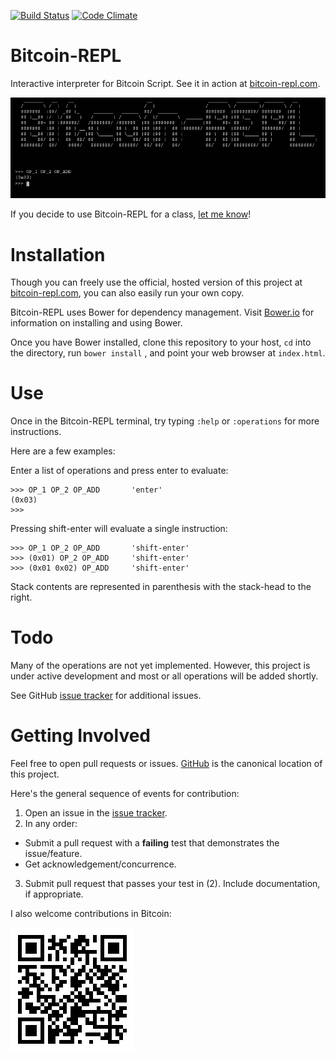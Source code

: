 [![Build Status](https://travis-ci.org/JASchilz/Bitcoin-REPL.svg?branch=master)](https://travis-ci.org/JASchilz/Bitcoin-REPL)
[![Code Climate](https://codeclimate.com/github/JASchilz/Bitcoin-REPL/badges/gpa.svg)](https://codeclimate.com/github/JASchilz/Bitcoin-REPL)

Bitcoin-REPL
===============

Interactive interpreter for Bitcoin Script. See it in action at [bitcoin-repl.com](https://bitcoin-repl.com/).

![donation-qr-code](assets/screenshot.png)

If you decide to use Bitcoin-REPL for a class, [let me know](<mailto:Joseph@Schilz.org>)!


Installation
============

Though you can freely use the official, hosted version of this project at [bitcoin-repl.com](https://bitcoin-repl.com/), you can also easily run your own copy.

Bitcoin-REPL uses Bower for dependency management. Visit [Bower.io](http://bower.io) for information on installing and using Bower.

Once you have Bower installed, clone this repository to your host, `cd` into the directory, run `bower install` , and point your web browser at `index.html`.


Use
===

Once in the Bitcoin-REPL terminal, try typing `:help` or `:operations` for more instructions.

Here are a few examples:

Enter a list of operations and press enter to evaluate:
```
>>> OP_1 OP_2 OP_ADD       'enter'
(0x03)
>>>
```

Pressing shift-enter will evaluate a single instruction:
```
>>> OP_1 OP_2 OP_ADD       'shift-enter'
>>> (0x01) OP_2 OP_ADD     'shift-enter'
>>> (0x01 0x02) OP_ADD     'shift-enter'
```

Stack contents are represented in parenthesis with the stack-head to the right.


Todo
====

Many of the operations are not yet implemented. However, this project is under active development and most or all operations will be added shortly.

See GitHub [issue tracker](https://github.com/JASchilz/Bitcoin-REPL/issues/) for additional issues.


Getting Involved
================

Feel free to open pull requests or issues. [GitHub](https://github.com/JASchilz/Bitcoin-REPL/) is the canonical location of this project.

Here's the general sequence of events for contribution:

1. Open an issue in the [issue tracker](https://github.com/JASchilz/bitcoin-repl/issues/).
2. In any order:
  * Submit a pull request with a **failing** test that demonstrates the issue/feature.
  * Get acknowledgement/concurrence.
3. Submit pull request that passes your test in (2). Include documentation, if appropriate.

I also welcome contributions in Bitcoin:

![donation-qr-code](assets/Bitcoin-REPL-QR.png)


